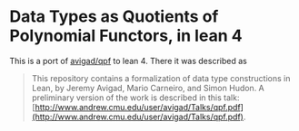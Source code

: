 
# Data Types as Quotients of Polynomial Functors, in lean 4

This is a port of [avigad/qpf](https://github.com/avigad/qpf) to lean 4.
There it was described as
>  This repository contains a formalization of data type constructions in Lean, by Jeremy Avigad, Mario Carneiro, and Simon Hudon. A       preliminary version of the work is described in this talk: [http://www.andrew.cmu.edu/user/avigad/Talks/qpf.pdf](http://www.andrew.cmu.edu/user/avigad/Talks/qpf.pdf).

